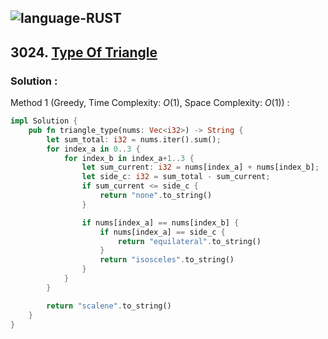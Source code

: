 ![language-RUST](https://img.shields.io/badge/RUST-8d4004?style=for-the-badge&logo=RUST)
---

## 3024. [Type Of Triangle](https://leetcode.com/problems/type-of-triangle)

### Solution :

Method 1 (Greedy, Time Complexity: $O(1)$, Space Complexity: $O(1)$) :
```rust
impl Solution {
    pub fn triangle_type(nums: Vec<i32>) -> String {
        let sum_total: i32 = nums.iter().sum();
        for index_a in 0..3 {
            for index_b in index_a+1..3 {
                let sum_current: i32 = nums[index_a] + nums[index_b];
                let side_c: i32 = sum_total - sum_current;
                if sum_current <= side_c {
                    return "none".to_string()
                }

                if nums[index_a] == nums[index_b] {
                    if nums[index_a] == side_c {
                        return "equilateral".to_string()
                    }
                    return "isosceles".to_string()
                }
            }
        }

        return "scalene".to_string()
    }
}
```
